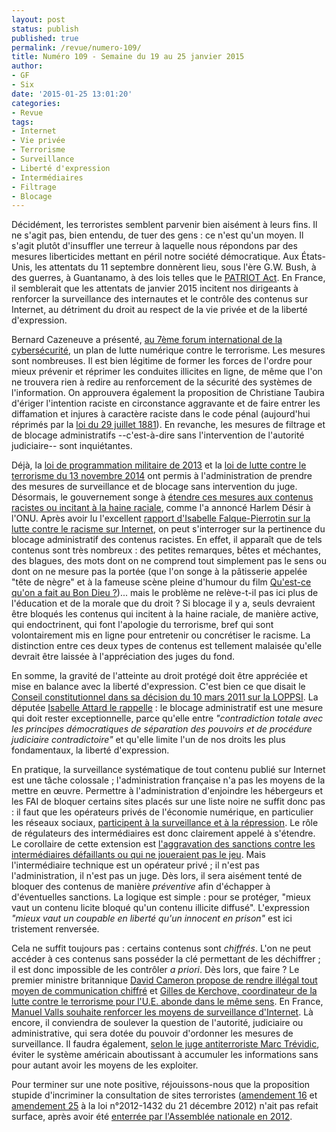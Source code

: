 ```yaml
---
layout: post
status: publish
published: true
permalink: /revue/numero-109/
title: Numéro 109 - Semaine du 19 au 25 janvier 2015
author:
- GF
- Six
date: '2015-01-25 13:01:20'
categories:
- Revue
tags:
- Internet
- Vie privée
- Terrorisme
- Surveillance
- Liberté d'expression
- Intermédiaires
- Filtrage
- Blocage
---
```



Décidément, les terroristes semblent parvenir bien aisément à leurs fins. Il ne s'agit pas, bien entendu, de tuer des gens : ce n'est qu'un moyen. Il s'agit plutôt d'insuffler une terreur à laquelle nous répondons par des mesures liberticides mettant en péril notre société démocratique. Aux États-Unis, les attentats du 11 septembre donnèrent lieu, sous l'ère G.W. Bush, à des guerres, à Guantanamo, à des lois telles que le [PATRIOT Act](http://fr.wikipedia.org/wiki/USA_PATRIOT_Act). En France, il semblerait que les attentats de janvier 2015 incitent nos dirigeants à renforcer la surveillance des internautes et le contrôle des contenus sur Internet, au détriment du droit au respect de la vie privée et de la liberté d'expression.

Bernard Cazeneuve a présenté, [au 7ème forum international de la cybersécurité](http://www.nextinpact.com/news/92807-cybercriminalite-pistes-cazeneuve-apres-attentats-charlie-hebdo.htm), un plan de lutte numérique contre le terrorisme. Les mesures sont nombreuses. Il est bien légitime de former les forces de l'ordre pour mieux prévenir et réprimer les conduites illicites en ligne, de même que l'on ne trouvera rien à redire au renforcement de la sécurité des systèmes de l'information. On approuvera également la proposition de Christiane Taubira d'ériger l'intention raciste en circonstance aggravante et de faire entrer les diffamation et injures à caractère raciste dans le code pénal (aujourd'hui réprimés par la [loi du 29 juillet 1881](http://www.legifrance.gouv.fr/affichTexte.do?cidTexte=LEGITEXT000006070722&dateTexte=20080312)). En revanche, les mesures de filtrage et de blocage administratifs --c'est-à-dire sans l'intervention de l'autorité judiciaire-- sont inquiétantes. 

Déjà, la [loi de programmation militaire de 2013](http://www.legifrance.gouv.fr/affichTexte.do?cidTexte=JORFTEXT000028338825&dateTexte&categorieLien=id) et la [loi de lutte contre le terrorisme du 13 novembre 2014](http://www.legifrance.gouv.fr/affichTexte.do?cidTexte=JORFTEXT000029754374&dateTexte=&categorieLien=id) ont permis à l'administration de prendre des mesures de surveillance et de blocage sans intervention du juge. Désormais, le gouvernement songe à [étendre ces mesures aux contenus racistes ou incitant à la haine raciale](http://www.nextinpact.com/news/92852-la-france-veut-bien-etendre-blocage-sites-sans-juge.htm), comme l'a annoncé Harlem Désir à l'ONU. Après avoir lu l'excellent [rapport d'Isabelle Falque-Pierrotin sur la lutte contre le racisme sur Internet](http://www.ladocumentationfrancaise.fr/rapports-publics/104000035/), on peut s'interroger sur la pertinence du blocage administratif des contenus racistes. En effet, il apparaît que de tels contenus sont très nombreux : des petites remarques, bêtes et méchantes, des blagues, des mots dont on ne comprend tout simplement pas le sens ou dont on ne mesure pas la portée (que l'on songe à la pâtisserie appelée "tête de nègre" et à la fameuse scène pleine d'humour du film [Qu'est-ce qu'on a fait au Bon Dieu ?](http://www.allocine.fr/film/fichefilm_gen_cfilm=222259.html))... mais le problème ne relève-t-il pas ici plus de l'éducation et de la morale que du droit ? Si blocage il y a, seuls devraient être bloqués les contenus qui incitent à la haine raciale, de manière active, qui endoctrinent, qui font l'apologie du terrorisme, bref qui sont volontairement mis en ligne pour entretenir ou concrétiser le racisme. La distinction entre ces deux types de contenus est tellement malaisée qu'elle devrait être laissée à l'appréciation des juges du fond.

En somme, la gravité de l'atteinte au droit protégé doit être appréciée et mise en balance avec la liberté d'expression. C'est bien ce que disait le [Conseil constitutionnel dans sa décision du 10 mars 2011 sur la LOPPSI](http://www.conseil-constitutionnel.fr/decision/2011/2011-625-dc/decision-n-2011-625-dc-du-10-mars-2011.94924.html). La députée [Isabelle Attard le rappelle](http://www.numerama.com/magazine/31988-isabelle-attard-met-en-garde-manuel-valls-contre-la-censure-administrative.html) : le blocage administratif est une mesure qui doit rester exceptionnelle, parce qu'elle entre _"contradiction totale avec les principes démocratiques de séparation des pouvoirs et de procédure judiciaire contradictoire"_ et qu'elle limite l'un de nos droits les plus fondamentaux, la liberté d'expression.

En pratique, la surveillance systématique de tout contenu publié sur Internet est une tâche colossale ; l'administration française n'a pas les moyens de la mettre en œuvre. Permettre à l'administration d'enjoindre les hébergeurs et les FAI de bloquer certains sites placés sur une liste noire ne suffit donc pas : il faut que les opérateurs privés de l'économie numérique, en particulier les réseaux sociaux, [participent à la surveillance et à la répression](http://actualitesdudroit.lamy.fr/Accueil/Articles/tabid/88/articleType/ArticleView/articleId/125706/Lutte-contre-le-terrorisme-appel-a-la-responsabilite-morale-de-Manuel-Valls-aux-acteurs-dinternet.aspx). Le rôle de régulateurs des intermédiaires est donc clairement appelé à s'étendre. Le corollaire de cette extension est [l'aggravation des sanctions contre les intermédiaires défaillants ou qui ne joueraient pas le jeu](http://www.numerama.com/magazine/31980-la-france-confirme-a-l-onu-l-extension-de-la-censure-sans-juge.html). Mais l'intermédiaire technique est un opérateur privé ; il n'est pas l'administration, il n'est pas un juge. Dès lors, il sera aisément tenté de bloquer des contenus de manière _préventive_ afin d'échapper à d'éventuelles sanctions. La logique est simple : pour se protéger, "mieux vaut un contenu licite bloqué qu'un contenu illicite diffusé". L'expression _"mieux vaut un coupable en liberté qu'un innocent en prison"_ est ici tristement renversée.

Cela ne suffit toujours pas : certains contenus sont _chiffrés_. L'on ne peut accéder à ces contenus sans posséder la clé permettant de les déchiffrer ; il est donc impossible de les contrôler _a priori_. Dès lors, que faire ? Le premier ministre britannique [David Cameron propose de rendre illégal tout moyen de communication chiffré](http://www.numerama.com/magazine/31844-david-cameron-veut-bannir-toute-communication-vraiment-privee.html) et [Gilles de Kerchove, coordinateur de la lutte contre le terrorisme pour l'U.E. abonde dans le même sens](http://www.numerama.com/magazine/31982-l-ue-veut-les-cles-pour-dechiffrer-toutes-les-communications-en-ligne.html). En France, [Manuel Valls souhaite renforcer les moyens de surveillance d'Internet](http://www.numerama.com/magazine/31947-manuel-valls-annonce-une-surveillance-renforcee-sur-internet.html). Là encore, il conviendra de soulever la question de l'autorité, judiciaire ou administrative, qui sera dotée du pouvoir d'ordonner les mesures de surveillance. Il faudra également, [selon le juge antiterroriste Marc Trévidic](http://abonnes.lemonde.fr/societe/article/2015/01/21/marc-trevidic-les-capacites-du-judiciaire-sont-limitees_4560156_3224.html?xtmc=trevidic&xtcr=1), éviter le système américain aboutissant à accumuler les informations sans pour autant avoir les moyens de les exploiter.

Pour terminer sur une note positive, réjouissons-nous que la proposition stupide d'incriminer la consultation de sites terroristes ([amendement 16](http://www.assemblee-nationale.fr/14/amendements/0409/16.asp) et [amendement 25](http://www.assemblee-nationale.fr/14/amendements/0409/25.asp) à la loi n°2012-1432 du 21 décembre 2012) n'ait pas refait surface, après avoir été [enterrée par l'Assemblée nationale en 2012](http://www.numerama.com/magazine/24375-sites-terroristes-le-delit-de-visite-reguliere-rejete-a-l-assemblee-nationale.html).












